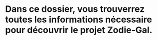 # Dans ce dossier, vous trouverrez toutes les informations nécessaire pour découvrir le projet Zodie-Gal.
